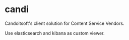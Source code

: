 candi
=====

Candoitsoft's client solution for Content Service Vendors.

Use elasticsearch and kibana as custom viewer.

